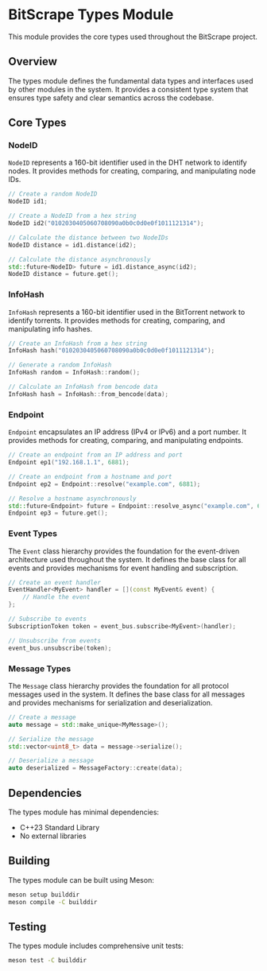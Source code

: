 # BitScrape Types Module

This module provides the core types used throughout the BitScrape project.

## Overview

The types module defines the fundamental data types and interfaces used by other modules in the system. It provides a consistent type system that ensures type safety and clear semantics across the codebase.

## Core Types

### NodeID

`NodeID` represents a 160-bit identifier used in the DHT network to identify nodes. It provides methods for creating, comparing, and manipulating node IDs.

```cpp
// Create a random NodeID
NodeID id1;

// Create a NodeID from a hex string
NodeID id2("0102030405060708090a0b0c0d0e0f1011121314");

// Calculate the distance between two NodeIDs
NodeID distance = id1.distance(id2);

// Calculate the distance asynchronously
std::future<NodeID> future = id1.distance_async(id2);
NodeID distance = future.get();
```

### InfoHash

`InfoHash` represents a 160-bit identifier used in the BitTorrent network to identify torrents. It provides methods for creating, comparing, and manipulating info hashes.

```cpp
// Create an InfoHash from a hex string
InfoHash hash("0102030405060708090a0b0c0d0e0f1011121314");

// Generate a random InfoHash
InfoHash random = InfoHash::random();

// Calculate an InfoHash from bencode data
InfoHash hash = InfoHash::from_bencode(data);
```

### Endpoint

`Endpoint` encapsulates an IP address (IPv4 or IPv6) and a port number. It provides methods for creating, comparing, and manipulating endpoints.

```cpp
// Create an endpoint from an IP address and port
Endpoint ep1("192.168.1.1", 6881);

// Create an endpoint from a hostname and port
Endpoint ep2 = Endpoint::resolve("example.com", 6881);

// Resolve a hostname asynchronously
std::future<Endpoint> future = Endpoint::resolve_async("example.com", 6881);
Endpoint ep3 = future.get();
```

### Event Types

The `Event` class hierarchy provides the foundation for the event-driven architecture used throughout the system. It defines the base class for all events and provides mechanisms for event handling and subscription.

```cpp
// Create an event handler
EventHandler<MyEvent> handler = [](const MyEvent& event) {
    // Handle the event
};

// Subscribe to events
SubscriptionToken token = event_bus.subscribe<MyEvent>(handler);

// Unsubscribe from events
event_bus.unsubscribe(token);
```

### Message Types

The `Message` class hierarchy provides the foundation for all protocol messages used in the system. It defines the base class for all messages and provides mechanisms for serialization and deserialization.

```cpp
// Create a message
auto message = std::make_unique<MyMessage>();

// Serialize the message
std::vector<uint8_t> data = message->serialize();

// Deserialize a message
auto deserialized = MessageFactory::create(data);
```

## Dependencies

The types module has minimal dependencies:

- C++23 Standard Library
- No external libraries

## Building

The types module can be built using Meson:

```bash
meson setup builddir
meson compile -C builddir
```

## Testing

The types module includes comprehensive unit tests:

```bash
meson test -C builddir
```
